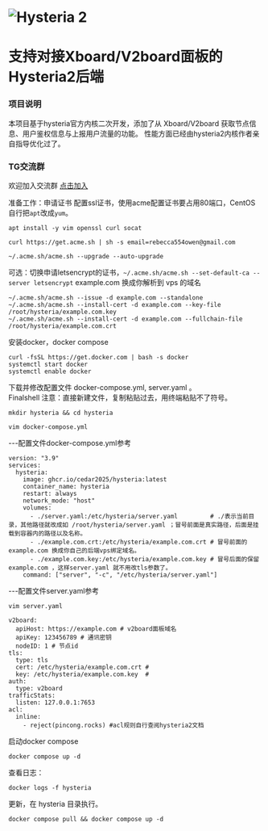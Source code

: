 # ![Hysteria 2](logo.svg)

# 支持对接Xboard/V2board面板的Hysteria2后端

### 项目说明
本项目基于hysteria官方内核二次开发，添加了从 Xboard/V2board 获取节点信息、用户鉴权信息与上报用户流量的功能。
性能方面已经由hysteria2内核作者亲自指导优化过了。

### TG交流群
欢迎加入交流群 [点击加入](https://t.me/+DcRt8AB2VbI2Yzc1)

准备工作：申请证书
配置ssl证书，使用acme配置证书要占用80端口，CentOS自行把`apt`改成`yum`。
```
apt install -y vim openssl curl socat
```
```
curl https://get.acme.sh | sh -s email=rebecca554owen@gmail.com
```
```
~/.acme.sh/acme.sh --upgrade --auto-upgrade
```
可选：切换申请letsencrypt的证书，`~/.acme.sh/acme.sh --set-default-ca --server letsencrypt`
example.com 换成你解析到 vps 的域名
```
~/.acme.sh/acme.sh --issue -d example.com --standalone
~/.acme.sh/acme.sh --install-cert -d example.com --key-file /root/hysteria/example.com.key
~/.acme.sh/acme.sh --install-cert -d example.com --fullchain-file /root/hysteria/example.com.crt
```
安装docker，docker compose
```
curl -fsSL https://get.docker.com | bash -s docker
systemctl start docker
systemctl enable docker
```
下载并修改配置文件 docker-compose.yml, server.yaml 。  
Finalshell 注意：直接新建文件，复制粘贴过去，用终端粘贴不了符号。
```
mkdir hysteria && cd hysteria
```
```
vim docker-compose.yml
```
---配置文件docker-compose.yml参考
```
version: "3.9"
services:
  hysteria:
    image: ghcr.io/cedar2025/hysteria:latest
    container_name: hysteria
    restart: always
    network_mode: "host"
    volumes:
      - ./server.yaml:/etc/hysteria/server.yaml         # ./表示当前目录，其他路径就改成如 /root/hysteria/server.yaml ；冒号前面是真实路径，后面是挂载到容器内的路径以及名称。
      - ./example.com.crt:/etc/hysteria/example.com.crt # 冒号前面的 example.com 换成你自己的后端vps绑定域名。
      - ./example.com.key:/etc/hysteria/example.com.key # 冒号后面的保留 example.com ，这样server.yaml 就不用改tls参数了。
    command: ["server", "-c", "/etc/hysteria/server.yaml"]
```
---配置文件server.yaml参考
```
vim server.yaml
```
```
v2board:
  apiHost: https://example.com # v2board面板域名
  apiKey: 123456789 # 通讯密钥
  nodeID: 1 # 节点id
tls:
  type: tls
  cert: /etc/hysteria/example.com.crt #
  key: /etc/hysteria/example.com.key  #
auth:
  type: v2board
trafficStats:
  listen: 127.0.0.1:7653
acl: 
  inline: 
    - reject(pincong.rocks) #acl规则自行查阅hysteria2文档
```
启动docker compose
```
docker compose up -d
```
查看日志：
```
docker logs -f hysteria
```
更新，在 hysteria 目录执行。
```
docker compose pull && docker compose up -d
```
